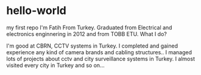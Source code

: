 # hello-world
my first repo
I'm Fatih From Turkey. Graduated from Electrical and electronics enginnering in 2012 and from TOBB ETU.
What I do?

I'm good at CBRN, CCTV systems in Turkey. I completed and gained experience any kind of camera brands and cabling structures.. I managed lots of projects about cctv and city surveillance systems in Turkey. I almost visited every city in Turkey and so on...
